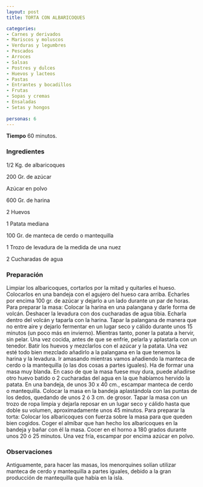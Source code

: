 ```yaml
---
layout: post
title: TORTA CON ALBARICOQUES

categories:
- Carnes y derivados
- Mariscos y moluscos
- Verduras y legumbres
- Pescados
- Arroces
- Salsas
- Postres y dulces
- Huevos y lacteos
- Pastas
- Entrantes y bocadillos
- Frutas
- Sopas y cremas
- Ensaladas
- Setas y hongos
 
personas: 6 
---
```

<b>Tiempo</b> 60 minutos.

<h3>Ingredientes</h3>
1/2 Kg. de albaricoques

200 Gr. de azúcar

Azúcar en polvo

600 Gr. de harina

2 Huevos

1 Patata mediana

100 Gr. de manteca de cerdo o mantequilla

1 Trozo de levadura de la medida de una nuez

2 Cucharadas de agua

<h3>Preparación</h3>
Limpiar los albaricoques, cortarlos por la mitad y quitarles el hueso. Colocarlos en una bandeja con el agujero del hueso cara arriba. Echarles por encima 100 gr. de azúcar y dejarlo a un lado durante un par de horas. Para preparar la masa: Colocar la harina en una palangana y darle forma de volcán. Deshacer la levadura con dos cucharadas de agua tibia. Echarla dentro del volcán y taparla con la harina. Tapar la palangana de manera que no entre aire y dejarlo fermentar en un lugar seco y cálido durante unos 15 minutos (un poco más en invierno). Mientras tanto, poner la patata a hervir, sin pelar. Una vez cocida, antes de que se enfríe, pelarla y aplastarla con un tenedor. Batir los huevos y mezclarlos con el azúcar y la patata. Una vez esté todo bien mezclado añadirlo a la palangana en la que tenemos la harina y la levadura. Ir amasando mientras vamos añadiendo la manteca de cerdo o la mantequilla (o las dos cosas a partes iguales). Ha de formar una masa muy blanda. En caso de que la masa fuese muy dura, puede añadirse otro huevo batido o 2 cucharadas del agua en la que habíamos hervido la patata. En una bandeja, de unos 30 x 40 cm., escampar manteca de cerdo o mantequilla. Colocar la masa en la bandeja aplastándola con las puntas de los dedos, quedando de unos 2 ó 3 cm. de grosor. Tapar la masa con un trozo de ropa limpia y dejarla reposar en un lugar seco y cálido hasta que doble su volumen, aproximadamente unos 45 minutos. Para preparar la torta: Colocar los albaricoques con fuerza sobre la masa para que queden bien cogidos. Coger el almíbar que han hecho los albaricoques en la bandeja y bañar con él la masa. Cocer en el horno a 180 grados durante unos 20 ó 25 minutos. Una vez fría, escampar por encima azúcar en polvo.

<h3>Observaciones</h3>
Antiguamente, para hacer las masas, los menorquines solían utilizar manteca de cerdo y mantequilla a partes iguales, debido a la gran producción de mantequilla que había en la isla.

